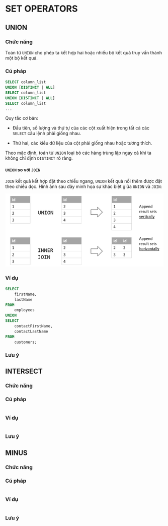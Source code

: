 # SET OPERATORS



## UNION

### Chức năng
Toán tử  `UNION` cho phép ta kết hợp hai hoặc nhiều bộ kết quả truy vấn thành một bộ kết quả.



### Cú pháp

```SQL
SELECT column_list
UNION [DISTINCT | ALL]
SELECT column_list
UNION [DISTINCT | ALL]
SELECT column_list
...
```

Quy tắc cơ bản:
- Đầu tiên, số lượng và thứ tự của các cột xuất hiện trong tất cả các `SELECT` câu lệnh phải giống nhau.

- Thứ hai, các kiểu dữ liệu của cột phải giống nhau hoặc tương thích.

Theo mặc định, toán tử `UNION` loại bỏ các hàng trùng lặp ngay cả khi ta không chỉ định `DISTINCT` rõ ràng.


#### `UNION` so với `JOIN`
`JOIN` kết quả kết hợp đặt theo chiều ngang, `UNION` kết quả nối thêm được đặt theo chiều dọc. Hình ảnh sau đây minh họa sự khác biệt giữa `UNION` và `JOIN`:

<img src="../../../SQL/docs/Images/MySQL-UNION-vs-JOIN.png">



### Ví dụ

```SQL
SELECT 
    firstName, 
    lastName
FROM
    employees 
UNION 
SELECT 
    contactFirstName, 
    contactLastName
FROM
    customers;
```

### Lưu ý



## INTERSECT

### Chức năng


### Cú pháp

```SQL

```

### Ví dụ

```SQL

```

### Lưu ý



## MINUS

### Chức năng


### Cú pháp

```SQL

```

### Ví dụ

```SQL

```

### Lưu ý